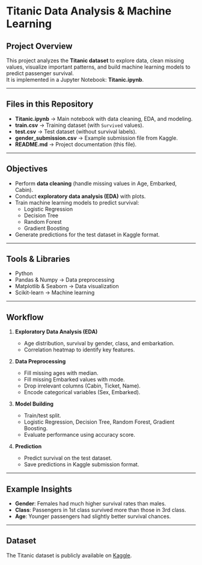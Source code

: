 #  Titanic Data Analysis & Machine Learning

##  Project Overview
This project analyzes the **Titanic dataset** to explore data, clean missing values, visualize important patterns, and build machine learning models to predict passenger survival.  
It is implemented in a Jupyter Notebook: **Titanic.ipynb**.

---

##  Files in this Repository
- **Titanic.ipynb** → Main notebook with data cleaning, EDA, and modeling.  
- **train.csv** → Training dataset (with `Survived` values).  
- **test.csv** → Test dataset (without survival labels).  
- **gender_submission.csv** → Example submission file from Kaggle.  
- **README.md** → Project documentation (this file).  

---

##  Objectives
- Perform **data cleaning** (handle missing values in Age, Embarked, Cabin).  
- Conduct **exploratory data analysis (EDA)** with plots.    
- Train machine learning models to predict survival:
  - Logistic Regression  
  - Decision Tree  
  - Random Forest  
  - Gradient Boosting  
- Generate predictions for the test dataset in Kaggle format.  

---

##  Tools & Libraries
- Python  
- Pandas & Numpy → Data preprocessing  
- Matplotlib & Seaborn → Data visualization  
- Scikit-learn → Machine learning  

---

##  Workflow
1. **Exploratory Data Analysis (EDA)**
   - Age distribution, survival by gender, class, and embarkation.  
   - Correlation heatmap to identify key features.  

2. **Data Preprocessing**
   - Fill missing ages with median.  
   - Fill missing Embarked values with mode.  
   - Drop irrelevant columns (Cabin, Ticket, Name).  
   - Encode categorical variables (Sex, Embarked).  

3. **Model Building**
   - Train/test split.  
   - Logistic Regression, Decision Tree, Random Forest, Gradient Boosting.  
   - Evaluate performance using accuracy score.  

4. **Prediction**
   - Predict survival on the test dataset.  
   - Save predictions in Kaggle submission format.  

---

##  Example Insights
- **Gender**: Females had much higher survival rates than males.  
- **Class**: Passengers in 1st class survived more than those in 3rd class.  
- **Age**: Younger passengers had slightly better survival chances.  

---

##  Dataset
The Titanic dataset is publicly available on [Kaggle](https://www.kaggle.com/competitions/titanic).  

